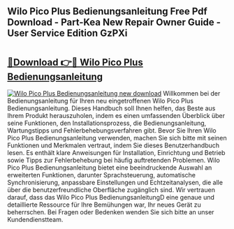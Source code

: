 ## Wilo Pico Plus Bedienungsanleitung Free Pdf Download - Part-Kea New Repair Owner Guide - User Service Edition GzPXi

# <h2><a href="http://df215o.blite.top/?on=Wilo+Pico+Plus+Bedienungsanleitung">🔗Download 👉🔴 Wilo Pico Plus Bedienungsanleitung</a></h2>

[![Wilo Pico Plus Bedienungsanleitung new download](https://i.imgur.com/lujVjoI.png)](http://df215o.blite.top/?on=Wilo+Pico+Plus+Bedienungsanleitung)
Willkommen bei der Bedienungsanleitung für Ihren neu eingetroffenen Wilo Pico Plus Bedienungsanleitung. Dieses Handbuch soll Ihnen helfen, das Beste aus Ihrem Produkt herauszuholen, indem es einen umfassenden Überblick über seine Funktionen, den Installationsprozess, die Bedienungsanleitung, Wartungstipps und Fehlerbehebungsverfahren gibt. Bevor Sie Ihren Wilo Pico Plus Bedienungsanleitung verwenden, machen Sie sich bitte mit seinen Funktionen und Merkmalen vertraut, indem Sie dieses Benutzerhandbuch lesen. Es enthält klare Anweisungen für Installation, Einrichtung und Betrieb sowie Tipps zur Fehlerbehebung bei häufig auftretenden Problemen. Wilo Pico Plus Bedienungsanleitung bietet eine beeindruckende Auswahl an erweiterten Funktionen, darunter Sprachsteuerung, automatische Synchronisierung, anpassbare Einstellungen und Echtzeitanalysen, die alle über die benutzerfreundliche Oberfläche zugänglich sind. Wir vertrauen darauf, dass das Wilo Pico Plus BedienungsanleitungD eine genaue und detaillierte Ressource für Ihre Bemühungen war, Ihr neues Gerät zu beherrschen. Bei Fragen oder Bedenken wenden Sie sich bitte an unser Kundendienstteam.

